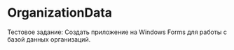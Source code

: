# OrganizationData

Тестовое задание:
Создать приложение на Windows Forms для работы с базой данных организаций.
